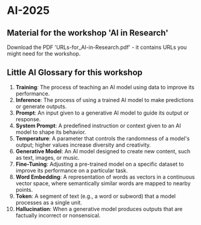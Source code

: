 # AI-2025
## Material for the workshop 'AI in Research'
Download the PDF 'URLs-for_AI-in-Research.pdf' - it contains URLs you might need for the workshop.

## Little AI Glossary for this workshop

1. **Training**: The process of teaching an AI model using data to improve its performance.
1. **Inference**: The process of using a trained AI model to make predictions or generate outputs.
1. **Prompt**: An input given to a generative AI model to guide its output or response.
1. **System Prompt**: A predefined instruction or context given to an AI model to shape its behavior.
1. **Temperature**: A parameter that controls the randomness of a model's output; higher values increase diversity and creativity.
1. **Generative Model**: An AI model designed to create new content, such as text, images, or music.
1. **Fine-Tuning**: Adjusting a pre-trained model on a specific dataset to improve its performance on a particular task.
1. **Word Embedding**: A representation of words as vectors in a continuous vector space, where semantically similar words are mapped to nearby points.
1. **Token**: A segment of text (e.g., a word or subword) that a model processes as a single unit.
1. **Hallucination**: When a generative model produces outputs that are factually incorrect or nonsensical.
        
